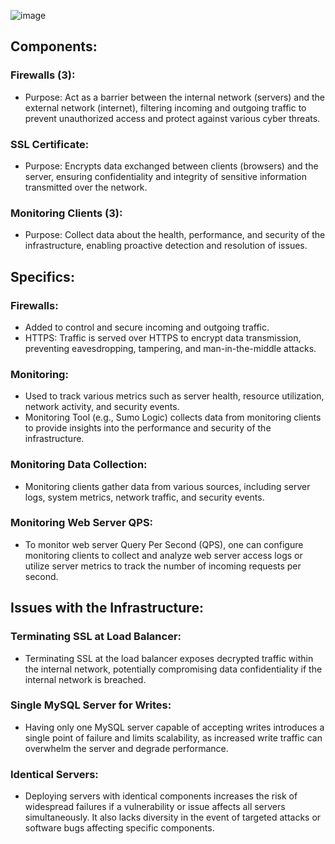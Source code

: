 ![image](https://docs.google.com/document/d/1IuBJS1lNW3Spc06Bdcep8ZwoQ2CjQB8_NGMSGoLMZmg/edit?usp=sharing)
## Components:

### Firewalls (3):
* Purpose: Act as a barrier between the internal network (servers) and the external network (internet), filtering incoming and outgoing traffic to prevent unauthorized access and protect against various cyber threats.

### SSL Certificate:
* Purpose: Encrypts data exchanged between clients (browsers) and the server, ensuring confidentiality and integrity of sensitive information transmitted over the network.

### Monitoring Clients (3):
* Purpose: Collect data about the health, performance, and security of the infrastructure, enabling proactive detection and resolution of issues.

## Specifics:

### Firewalls:
* Added to control and secure incoming and outgoing traffic.
* HTTPS: Traffic is served over HTTPS to encrypt data transmission, preventing eavesdropping, tampering, and man-in-the-middle attacks.

### Monitoring:
* Used to track various metrics such as server health, resource utilization, network activity, and security events.
* Monitoring Tool (e.g., Sumo Logic) collects data from monitoring clients to provide insights into the performance and security of the infrastructure.

### Monitoring Data Collection:
* Monitoring clients gather data from various sources, including server logs, system metrics, network traffic, and security events.

### Monitoring Web Server QPS:
* To monitor web server Query Per Second (QPS), one can configure monitoring clients to collect and analyze web server access logs or utilize server metrics to track the number of incoming requests per second.

## Issues with the Infrastructure:
### Terminating SSL at Load Balancer:
* Terminating SSL at the load balancer exposes decrypted traffic within the internal network, potentially compromising data confidentiality if the internal network is breached.
### Single MySQL Server for Writes:
* Having only one MySQL server capable of accepting writes introduces a single point of failure and limits scalability, as increased write traffic can overwhelm the server and degrade performance.
### Identical Servers:
* Deploying servers with identical components increases the risk of widespread failures if a vulnerability or issue affects all servers simultaneously. It also lacks diversity in the event of targeted attacks or software bugs affecting specific components.
